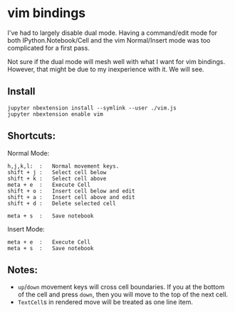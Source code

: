 vim bindings
============

I've had to largely disable dual mode. Having a command/edit mode for both IPython.Notebook/Cell and the vim Normal/Insert mode was too complicated for a first pass. 

Not sure if the dual mode will mesh well with what I want for vim bindings. However, that might be due to my inexperience with it. We will see. 

## Install

```
jupyter nbextension install --symlink --user ./vim.js
jupyter nbextension enable vim
```


## Shortcuts:

Normal Mode:

```
h,j,k,l:  :   Normal movement keys. 
shift + j :   Select cell below
shift + k :   Select cell above
meta + e  :   Execute Cell
shift + o :   Insert cell below and edit
shift + a :   Insert cell above and edit
shift + d :   Delete selected cell

meta + s  :   Save notebook
```

Insert Mode:
```
meta + e  :   Execute Cell
meta + s  :   Save notebook
```

## Notes:

* `up`/`down` movement keys will cross cell boundaries. If you at the bottom of the cell and press `down`, then you will move to the top of the next cell.
* `TextCell`s in rendered move will be treated as one line item.
